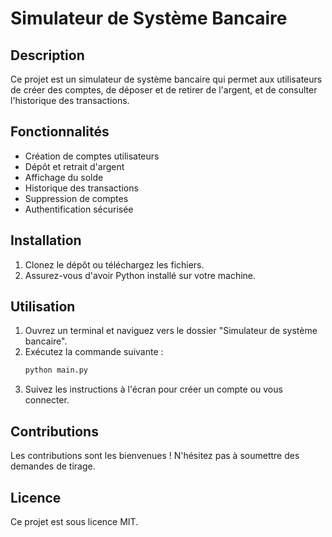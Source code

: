 # Simulateur de Système Bancaire

## Description
Ce projet est un simulateur de système bancaire qui permet aux utilisateurs de créer des comptes, de déposer et de retirer de l'argent, et de consulter l'historique des transactions.

## Fonctionnalités
- Création de comptes utilisateurs
- Dépôt et retrait d'argent
- Affichage du solde
- Historique des transactions
- Suppression de comptes
- Authentification sécurisée

## Installation
1. Clonez le dépôt ou téléchargez les fichiers.
2. Assurez-vous d'avoir Python installé sur votre machine.

## Utilisation
1. Ouvrez un terminal et naviguez vers le dossier "Simulateur de système bancaire".
2. Exécutez la commande suivante :
   ```bash
   python main.py
   ```
3. Suivez les instructions à l'écran pour créer un compte ou vous connecter.

## Contributions
Les contributions sont les bienvenues ! N'hésitez pas à soumettre des demandes de tirage.

## Licence
Ce projet est sous licence MIT.
